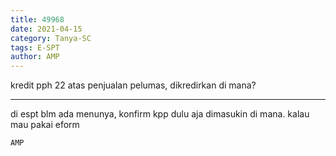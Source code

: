 ```yaml
---
title: 49968
date: 2021-04-15
category: Tanya-SC
tags: E-SPT
author: AMP
---
```


kredit pph 22 atas penjualan pelumas, dikredirkan di mana?

---

di espt blm ada menunya, konfirm kpp dulu aja dimasukin di mana. kalau mau pakai eform

`AMP`
